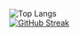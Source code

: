 ![Top Langs](https://github-readme-stats.vercel.app/api/top-langs/?username=sisyphusCoding&theme=tokyonight)
</br>
[![GitHub Streak](http://github-readme-streak-stats.herokuapp.com?user=sisyphusCoding)](https://git.io/streak-stats)
